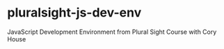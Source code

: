 # pluralsight-js-dev-env
JavaScript Development Environment from Plural Sight Course with Cory House
